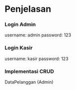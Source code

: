 # Penjelasan
### Login Admin 
username: admin
password: 123

### Login Kasir
username: kasir
password: 123

### Implementasi CRUD
DataPelanggan (Admin)

